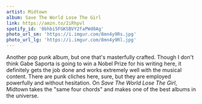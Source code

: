 ```yaml
---
artist: Midtown
album: Save The World Lose The Girl
link: https://amzn.to/2iRhpvl
spotify_id: '0bhbi5FGKSBVY2faPWd0Ag'
photo_url_sm: 'https://i.imgur.com/8mn4y9Rs.jpg'
photo_url_lg: 'https://i.imgur.com/8mn4y9Rl.jpg'
---
```

Another pop punk album, but one that's masterfully crafted. Though I don't think Gabe Saporta is going to win a Nobel Prize for his writing here, it definitely gets the job done and works extremely well with the musical content. There are punk cliches here, sure, but they are employed powerfully and without hesitation. On *Save The World Lose The Girl*, Midtown takes the "same four chords" and makes one of the best albums in the universe.